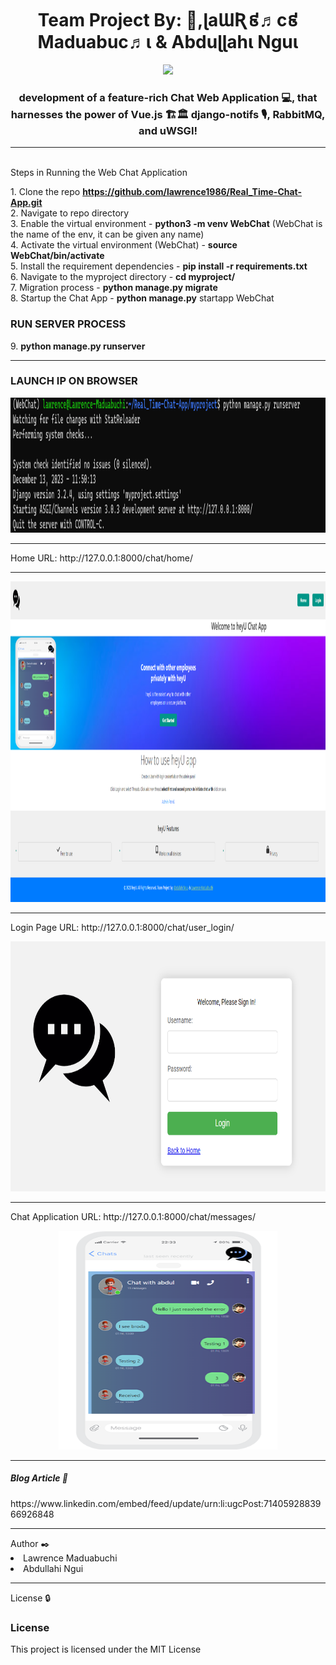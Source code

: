 <h1 align="center">Team Project By: 👋,ɭaƜƦ៩♬c៩ Maduabuc♬ι & Abduɭɭahι Nguι </h1>

<p align="center">
  <!-- Typing SVG by Lawrence-Maduabuchi - https://github.com/Lawrence-Maduabuchi/readme-typing-svg -->
  <a href="https://github.com/Lawrence-Maduabuchi/readme-typing-svg">
    <img src="https://readme-typing-svg.demolab.com/?lines=Front-End%20web%20developer;Back-End%20EngineDev;Chat%20UI%2FUX%20Designing;Scalable%2B%20%2System%20codec%20;Always%20learning%20new%20things&font=Fira%20Code&center=true&width=440&height=45&color=f75c7e&vCenter=true&pause=1000&size=22" /></a>
</p>
<h3 align="center"> development of a feature-rich Chat Web Application 💻, that harnesses the power of Vue.js  🏗🏛 django-notifs 🎙, RabbitMQ, and uWSGI!</h3>
<hr>
 
<br>Steps in Running the Web Chat Application</br>

<l1> 1.	Clone the repo <b>https://github.com/lawrence1986/Real_Time-Chat-App.git</b></l1><br>
<l1> 2.	Navigate to repo directory</l1><br>
<l1> 3.	Enable the virtual environment - <b>python3 -m venv WebChat</b> (WebChat is the name of the env, it can be given any name)</l1><br>
<l1> 4.	Activate the virtual environment (WebChat) - <b>source WebChat/bin/activate</b></l1><br>
<l1> 5.	Install the requirement dependencies - <b>pip install -r requirements.txt</b></l1><br>
<l1> 6.	Navigate to the myproject directory - <b>cd myproject/</b></l1><br>
<l1> 7.	Migration process - <b>python manage.py migrate</b></l1><br>
<l1> 8.	Startup the Chat App - <b>python manage.py</b> startapp WebChat</l1><br>

<h3>RUN SERVER PROCESS</h3>

<l1> 9.	<b>python manage.py runserver</b></l1>
<hr>
<h3>LAUNCH IP ON BROWSER</h3>
<p align="center"><img src="https://github.com/lawrence1986/Real_Time-Chat-App/blob/main/LAUNCH%20IP%20ON%20BROWSER.png?raw=true" alt="Left Icon" style="width: 1277px; height: 216px;"></p>
</hr>
<hr>Home URL: http://127.0.0.1:8000/chat/home/ </hr>
<hr>
<img src="https://github.com/lawrence1986/Real_Time-Chat-App/blob/main/home%20page.png?raw=true" alt="Left Icon" style="width: 1367px; height: 513px;">
</hr>
<hr>
Login Page URL: http://127.0.0.1:8000/chat/user_login/
<p align="center"><img src="https://github.com/lawrence1986/Real_Time-Chat-App/blob/main/login%20page.png?raw=true" alt="Left Icon" style="width: 600px; height: 400px;"></p>
</hr>
</h3>
<hr>
Chat Application URL: http://127.0.0.1:8000/chat/messages/
</hr><p></p>
<p align="center"><img src="https://github.com/lawrence1986/Real_Time-Chat-App/blob/main/myproject/chat/templates/HeyU.png?raw=true" alt="Left Icon" style="width: 350px; height: 350px;"></p>
<hr><h5>Blog Article 📰</h5>
https://www.linkedin.com/embed/feed/update/urn:li:ugcPost:7140592883966926848
</hr>
<hr>
Author ✒️
</hr>
<li>Lawrence Maduabuchi</li>
<li>Abdullahi Ngui</li>

<hr>License 🔒
<h3>License</h3>
  This project is licensed under the MIT License <a href="https://github.com/lawrence1986/Real_Time-Chat-App/blob/main/LICENSE"</hr>
